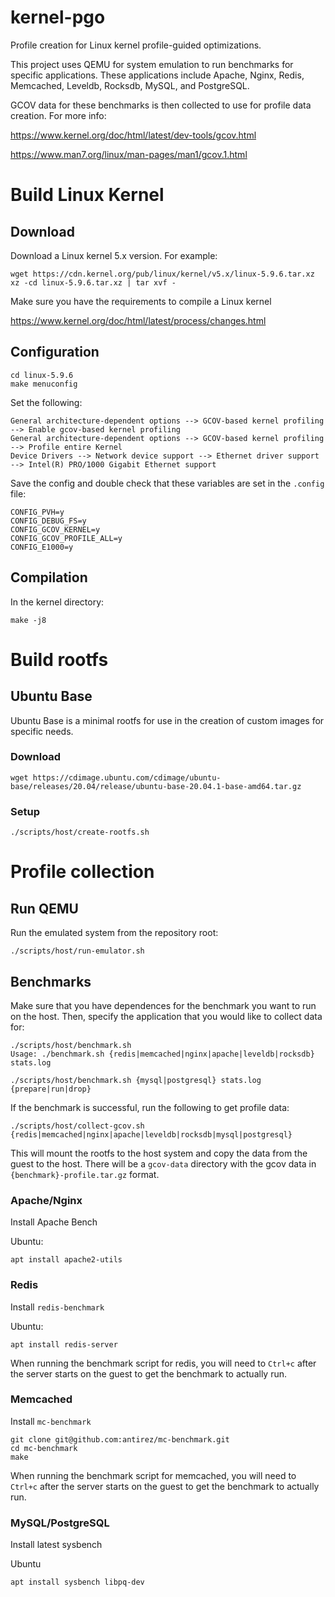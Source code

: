 # kernel-pgo
Profile creation for Linux kernel profile-guided optimizations.

This project uses QEMU for system emulation to run benchmarks for specific
applications. These applications include 
Apache, Nginx, Redis, Memcached, Leveldb, Rocksdb, MySQL, and PostgreSQL.

GCOV data for these benchmarks is then collected to use for profile data 
creation. For more info:

https://www.kernel.org/doc/html/latest/dev-tools/gcov.html

https://www.man7.org/linux/man-pages/man1/gcov.1.html

# Build Linux Kernel
## Download
Download a Linux kernel 5.x version. For example:
```
wget https://cdn.kernel.org/pub/linux/kernel/v5.x/linux-5.9.6.tar.xz
xz -cd linux-5.9.6.tar.xz | tar xvf -
```
Make sure you have the requirements to compile a Linux kernel

https://www.kernel.org/doc/html/latest/process/changes.html

## Configuration
```
cd linux-5.9.6
make menuconfig
```
Set the following:
```
General architecture-dependent options --> GCOV-based kernel profiling --> Enable gcov-based kernel profiling
General architecture-dependent options --> GCOV-based kernel profiling --> Profile entire Kernel
Device Drivers --> Network device support --> Ethernet driver support --> Intel(R) PRO/1000 Gigabit Ethernet support
```

Save the config and double check that these variables are set in the `.config` file:
```
CONFIG_PVH=y
CONFIG_DEBUG_FS=y
CONFIG_GCOV_KERNEL=y
CONFIG_GCOV_PROFILE_ALL=y
CONFIG_E1000=y
```
## Compilation
In the kernel directory:
```
make -j8
```
# Build rootfs

## Ubuntu Base
Ubuntu Base is a minimal rootfs for use in the 
creation of custom images for specific needs.

### Download
```
wget https://cdimage.ubuntu.com/cdimage/ubuntu-base/releases/20.04/release/ubuntu-base-20.04.1-base-amd64.tar.gz
```

### Setup
```
./scripts/host/create-rootfs.sh
```

# Profile collection
## Run QEMU
Run the emulated system from the repository root:
```
./scripts/host/run-emulator.sh
```
## Benchmarks
Make sure that you have dependences for the benchmark you want to run on the host.
Then, specify the application that you would like to collect data for:
```
./scripts/host/benchmark.sh
Usage: ./benchmark.sh {redis|memcached|nginx|apache|leveldb|rocksdb} stats.log

./scripts/host/benchmark.sh {mysql|postgresql} stats.log {prepare|run|drop}
```
If the benchmark is successful, run the following to get profile data:
```
./scripts/host/collect-gcov.sh {redis|memcached|nginx|apache|leveldb|rocksdb|mysql|postgresql}
```
This will mount the rootfs to the host system and copy the data from the guest
to the host. There will be a `gcov-data` directory with the gcov data in 
`{benchmark}-profile.tar.gz` format.

### Apache/Nginx
Install Apache Bench

Ubuntu:
```
apt install apache2-utils
```
### Redis
Install `redis-benchmark`

Ubuntu:
```
apt install redis-server
```
When running the benchmark script for redis, you will need to `Ctrl+c` after the
server starts on the guest to get the benchmark to actually run.

### Memcached
Install `mc-benchmark`
```
git clone git@github.com:antirez/mc-benchmark.git
cd mc-benchmark
make
```
When running the benchmark script for memcached, you will need to `Ctrl+c` after the
server starts on the guest to get the benchmark to actually run.

### MySQL/PostgreSQL
Install latest sysbench

Ubuntu
```
apt install sysbench libpq-dev
```
